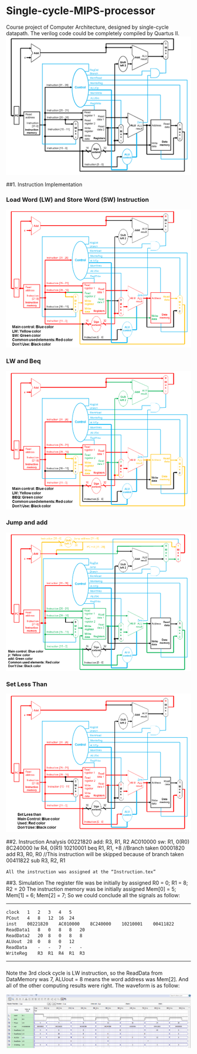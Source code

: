 # Single-cycle-MIPS-processor
Course project of Computer Architecture, designed by single-cycle datapath. The verilog code could be completely compiled by Quartus II.
![image](https://github.com/DiabloBlood/Single-cycle-MIPS-processor/blob/master/DataPath.png)

##1. Instruction Implementation
### Load Word (LW) and Store Word (SW) Instruction
![image](https://github.com/DiabloBlood/Single-cycle-MIPS-processor/blob/master/LW%20and%20SW.png)
### LW and Beq
![image](https://github.com/DiabloBlood/Single-cycle-MIPS-processor/blob/master/LW%20and%20beq.png)
### Jump and add
![image](https://github.com/DiabloBlood/Single-cycle-MIPS-processor/blob/master/Jump%20and%20add.png)
### Set Less Than
![image](https://github.com/DiabloBlood/Single-cycle-MIPS-processor/blob/master/Set%20Less%20Than.png)

##2.	Instruction Analysis
	00221820		add: R3, R1, R2
	AC010000		sw: R1, 0(R0)
	8C240000		lw R4, 0(R1)
	10210001		beq R1, R1, +8 		//Branch taken
	00001820		add R3, R0, R0		//This instruction will be skipped because of branch taken
	00411822		sub R3, R2, R1

	All the instruction was assigned at the “Instruction.tex”

##3.	Simulation
	The register file was be initially by assigned
			R0 = 0;
			R1 = 8;
			R2 = 20
	The instruction memory was be initially assigned
			Mem[0] = 5;
			Mem[1] = 6;
			Mem[2] = 7;
	So we could conclude all the signals as follow:

_ _ _
    clock	1	2	3	4	5
    PCout	4	8	12	16	24
    inst	00221820	AC010000	8C240000	10210001	00411822	
    ReadData1	8	0	8	8	20
    ReadData2	20	8	0	8	8
    ALUout	28	0	8	0	12
    ReadData	-	-	7	-	-
    WriteReg	R3	R1	R4	R1	R3
* * *
###
Note the 3rd clock cycle is LW instruction, so the ReadData from DataMemory was 7, ALUout = 8 means the word address was Mem[2]. 
And all of the other computing results were right. The waveform is as follow:

![image](https://github.com/DiabloBlood/Single-cycle-MIPS-processor/blob/master/CPU_waveform.PNG)
	

